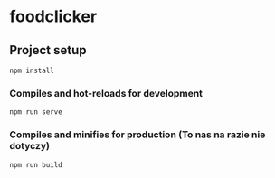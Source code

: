 # foodclicker

## Project setup
```
npm install
```

### Compiles and hot-reloads for development
```
npm run serve
```

### Compiles and minifies for production (To nas na razie nie dotyczy)
```
npm run build
```
